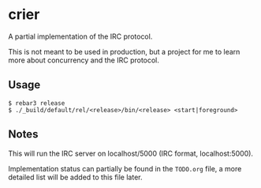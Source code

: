 crier
=====

A partial implementation of the IRC protocol.

This is not meant to be used in production, but a project for me to learn more
about concurrency and the IRC protocol.

Usage
-----

    $ rebar3 release
    $ ./_build/default/rel/<release>/bin/<release> <start|foreground>
    
Notes
-----

This will run the IRC server on localhost/5000 (IRC format, localhost:5000).

Implementation status can partially be found in the `TODO.org` file, a more
detailed list will be added to this file later.
